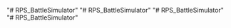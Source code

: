 "# RPS_BattleSimulator" 
"# RPS_BattleSimulator" 
"# RPS_BattleSimulator" 
"# RPS_BattleSimulator" 
